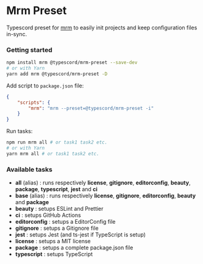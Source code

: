 # Mrm Preset

Typescord preset for [mrm](https://github.com/sapegin/mrm) to easily init projects and keep configuration files in-sync.

### Getting started

```sh
npm install mrm @typescord/mrm-preset --save-dev
# or with Yarn
yarn add mrm @typescord/mrm-preset -D
```

Add script to `package.json` file:

```json
{
	"scripts": {
		"mrm": "mrm --preset=@typescord/mrm-preset -i"
	}
}
```

Run tasks:

```sh
npm run mrm all # or task1 task2 etc.
# or with Yarn
yarn mrm all # or task1 task2 etc.
```

### Available tasks

- **all** (alias) : runs respectively **license**, **gitignore**, **editorconfig**, **beauty**, **package**, **typescript**, **jest** and **ci**
- **base** (alias) : runs respectively **license**, **gitignore**, **editorconfig**, **beauty** and **package**
- **beauty** : setups ESLint and Prettier
- **ci** : setups GitHub Actions
- **editorconfig** : setups a EditorConfig file
- **gitignore** : setups a Gitignore file
- **jest** : setups Jest (and ts-jest if TypeScript is setup)
- **license** : setups a MIT license
- **package** : setups a complete package.json file
- **typescript** : setups TypeScript
